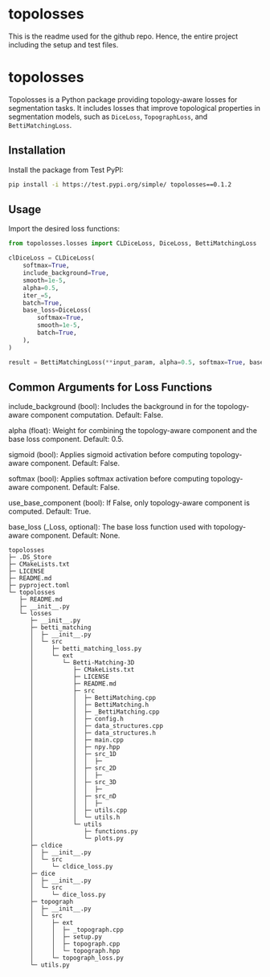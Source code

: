 # topolosses

This is the readme used for the github repo. Hence, the entire project including the setup and test files. 

# topolosses

Topolosses is a Python package providing topology-aware losses for segmentation tasks. It includes losses that improve topological properties in segmentation models, such as `DiceLoss`, `TopographLoss`, and `BettiMatchingLoss`.

## Installation

Install the package from Test PyPI:

```bash
pip install -i https://test.pypi.org/simple/ topolosses==0.1.2
```

## Usage

Import the desired loss functions:

```python
from topolosses.losses import CLDiceLoss, DiceLoss, BettiMatchingLoss

clDiceLoss = CLDiceLoss(
    softmax=True,
    include_background=True,
    smooth=1e-5,
    alpha=0.5,
    iter_=5,
    batch=True,
    base_loss=DiceLoss(
        softmax=True,
        smooth=1e-5,
        batch=True,
    ),
)

result = BettiMatchingLoss(**input_param, alpha=0.5, softmax=True, base_loss=clDiceLoss).forward(**input_data)
```

## Common Arguments for Loss Functions
include_background (bool): Includes the background in for the topology-aware component computation. Default: False.

alpha (float): Weight for combining the topology-aware component and the base loss component. Default: 0.5.

sigmoid (bool): Applies sigmoid activation before computing topology-aware component. Default: False.

softmax (bool): Applies softmax activation before computing topology-aware component. Default: False.

use_base_component (bool): If False, only topology-aware component is computed. Default: True.

base_loss (_Loss, optional): The base loss function used with topology-aware component. Default: None.






```
topolosses
├─ .DS_Store
├─ CMakeLists.txt
├─ LICENSE
├─ README.md
├─ pyproject.toml
└─ topolosses
   ├─ README.md
   ├─ __init__.py
   └─ losses
      ├─ __init__.py
      ├─ betti_matching
      │  ├─ __init__.py
      │  └─ src
      │     ├─ betti_matching_loss.py
      │     └─ ext
      │        └─ Betti-Matching-3D
      │           ├─ CMakeLists.txt
      │           ├─ LICENSE
      │           ├─ README.md
      │           ├─ src
      │           │  ├─ BettiMatching.cpp
      │           │  ├─ BettiMatching.h
      │           │  ├─ _BettiMatching.cpp
      │           │  ├─ config.h
      │           │  ├─ data_structures.cpp
      │           │  ├─ data_structures.h
      │           │  ├─ main.cpp
      │           │  ├─ npy.hpp
      │           │  ├─ src_1D
      │           │  │  ├─ 
      │           │  ├─ src_2D
      │           │  │  ├─ 
      │           │  ├─ src_3D
      │           │  │  ├─ 
      │           │  ├─ src_nD
      │           │  │  ├─ 
      │           │  ├─ utils.cpp
      │           │  └─ utils.h
      │           └─ utils
      │              ├─ functions.py
      │              └─ plots.py
      ├─ cldice
      │  ├─ __init__.py
      │  └─ src
      │     └─ cldice_loss.py
      ├─ dice
      │  ├─ __init__.py
      │  └─ src
      │     └─ dice_loss.py
      ├─ topograph
      │  ├─ __init__.py
      │  └─ src
      │     ├─ ext
      │     │  ├─ _topograph.cpp
      │     │  ├─ setup.py
      │     │  ├─ topograph.cpp
      │     │  └─ topograph.hpp
      │     └─ topograph_loss.py
      └─ utils.py

```